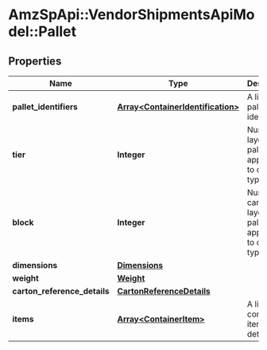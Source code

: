 # AmzSpApi::VendorShipmentsApiModel::Pallet

## Properties
Name | Type | Description | Notes
------------ | ------------- | ------------- | -------------
**pallet_identifiers** | [**Array&lt;ContainerIdentification&gt;**](ContainerIdentification.md) | A list of pallet identifiers. | 
**tier** | **Integer** | Number of layers per pallet. Only applicable to container type Pallet. | [optional] 
**block** | **Integer** | Number of cartons per layer on the pallet. Only applicable to container type Pallet. | [optional] 
**dimensions** | [**Dimensions**](Dimensions.md) |  | [optional] 
**weight** | [**Weight**](Weight.md) |  | [optional] 
**carton_reference_details** | [**CartonReferenceDetails**](CartonReferenceDetails.md) |  | [optional] 
**items** | [**Array&lt;ContainerItem&gt;**](ContainerItem.md) | A list of container item details. | [optional] 

